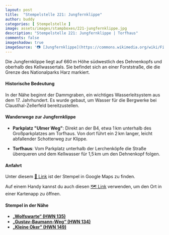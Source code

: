 ```yaml
---
layout: post
title:  "Stempelstelle 221: Jungfernklippe"
author: buddy
categories: [ Stempelstelle ]
image: assets/images/stampboxes/221-jungfernklippe.jpg
description: "Stempelstelle 221: Jungfernklippe | Torfhaus"
comments: false
imageshadow: true
imageSource: '📷 [Jungfernklippe](https://commons.wikimedia.org/wiki/File:Jungfernklippe.jpg) von <a href="//commons.wikimedia.org/wiki/User:B.Thomas95" title="User:B.Thomas95">Thomas Binder</a> unter Lizenz [CC BY-SA 4.0](https://creativecommons.org/licenses/by-sa/4.0)'
---
```


Die Jungfernklippe liegt auf 660 m Höhe südwestlich des Dehnenkopfs und oberhalb des Kellwassertals. Sie befindet sich an einer Forststraße, die die Grenze des Nationalparks Harz markiert. 

#### Historische Bedeutung

In der Nähe beginnt der Dammgraben, ein wichtiges Wasserleitsystem aus dem 17. Jahrhundert. Es wurde gebaut, um Wasser für die Bergwerke bei Clausthal-Zellerfeld bereitzustellen. 

#### Wanderwege zur Jungfernklippe

- **Parkplatz "Ulmer Weg"**: Direkt an der B4, etwa 1 km unterhalb des Großparkplatzes am Torfhaus. Von dort führt ein 2 km langer, leicht abfallender Schotterweg zur Klippe. 

- **Torfhaus**: Vom Parkplatz unterhalb der Lerchenköpfe die Straße überqueren und dem Kellwasser für 1,5 km um den Dehnenkopf folgen. 

#### Anfahrt

Unter diesem [📍 Link](https://www.google.com/maps/dir/?api=1&origin=&destination=51.80420%2C%2010.51382) ist der Stempel in Google Maps zu finden.

<div class="android-only">
  Auf einem Handy kannst du auch diesen 
  <a href="geo:51.80420,10.51382">🗺️ Link</a> 
  verwenden, um den Ort in einer Kartenapp zu öffnen.
  <p></p>
</div>

#### Stempel in der Nähe

- [**„Wolfswarte“ (HWN 135)**](/stempelstelle-135-wolfswarte)
- [**„Gustav-Baumann-Weg“ (HWN 134)**](/stempelstelle-134-gustav-baumann-weg)
- [**„Kleine Oker“ (HWN 149)**](/stempelstelle-149-kleine-oker)
